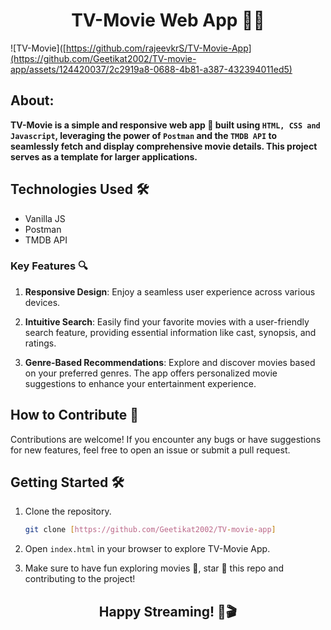 <h1 align="center">TV-Movie Web App 🍿🎥</h1>

![TV-Movie]([https://github.com/rajeevkrS/TV-Movie-App](https://github.com/Geetikat2002/TV-movie-app/assets/124420037/2c2919a8-0688-4b81-a387-432394011ed5)

## About:

**TV-Movie is a simple and responsive web app 🎥 built using `HTML, CSS and Javascript`, leveraging the power of `Postman` and the `TMDB API` to seamlessly fetch and display comprehensive movie details. This project serves as a template for larger applications.**

## Technologies Used 🛠️

- Vanilla JS
- Postman
- TMDB API

### Key Features 🔍

1. **Responsive Design**: Enjoy a seamless user experience across various devices.

2. **Intuitive Search**: Easily find your favorite movies with a user-friendly search feature, providing essential information like cast, synopsis, and ratings.

3. **Genre-Based Recommendations**: Explore and discover movies based on your preferred genres. The app offers personalized movie suggestions to enhance your entertainment experience.

## How to Contribute 🤝

Contributions are welcome! If you encounter any bugs or have suggestions for new features, feel free to open an issue or submit a pull request.

## Getting Started 🛠️

1. Clone the repository.

   ```bash
   git clone [https://github.com/Geetikat2002/TV-movie-app]
   ```

2. Open `index.html` in your browser to explore TV-Movie App.

3. Make sure to have fun exploring movies 🍿, star 🌟 this repo and contributing to the project!

<h2 align="center">Happy Streaming! 🍿🎬</h2>
